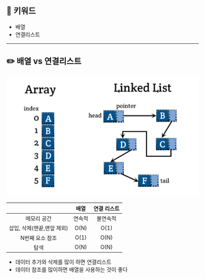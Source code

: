 ## 📓 키워드

- 배열
- 연결리스트

---

## ✏️ 배열 vs 연결리스트

![img.png](img.png)

|                  |  배열   | 연결 리스트 |
|:----------------:|:-----:|:------:|
|      메모리 공간      | 연속적 |  불연속적  |
| 삽입, 삭제(맨끝,맨앞 제외) | O(N)  |  O(1)  |
|    N번째 요소 참조     | O(1)  |  O(N)  |
|        탐색        | O(N)  |  O(N)  |

- 데이터 추가와 삭제를 많이 하면 연결리스트
- 데이터 참조를 많이하면 배열을 사용하는 것이 좋다